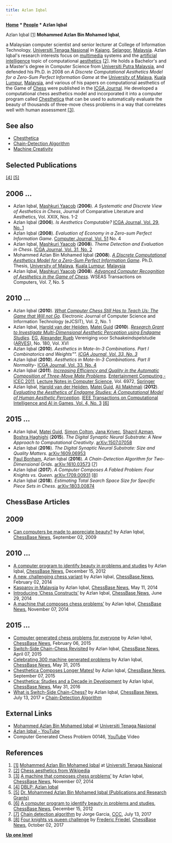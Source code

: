 ```yaml
---
title: Azlan Iqbal
---
```

**[Home](Home "Home") * [People](People "People") * Azlan Iqbal**

[](http://metalab.uniten.edu.my/~azlan/) Azlan Iqbal <a id="cite-note-1" href="#cite-ref-1">[1]</a>
**Mohammed Azlan Bin Mohamed Iqbal**,

a Malaysian computer scientist and senior lecturer at College of Information Technology, [Universiti Tenaga Nasional](https://en.wikipedia.org/wiki/Universiti_Tenaga_Nasional) in [Kajang](https://en.wikipedia.org/wiki/Kajang), [Selangor](https://en.wikipedia.org/wiki/Selangor), [Malaysia](https://en.wikipedia.org/wiki/Malaysia).
Azlan Iqbal's research interests focus on [multimedia](https://en.wikipedia.org/wiki/Multimedia) systems and the [artificial intelligence](Artificial_Intelligence "Artificial Intelligence") topic of computational [aesthetics](https://en.wikipedia.org/wiki/Aesthetics) <a id="cite-note-2" href="#cite-ref-2">[2]</a>.
He holds a Bachelor's and a Master's degree in Computer Science from [Universiti Putra Malaysia](https://en.wikipedia.org/wiki/Universiti_Putra_Malaysia), and defended his Ph.D. in 2008 on *A Discrete Computational Aesthetics Model for a Zero-Sum Perfect Information Game* at the [University of Malaya](https://en.wikipedia.org/wiki/University_of_Malaya), [Kuala Lumpur](https://en.wikipedia.org/wiki/Kuala_Lumpur), [Malaysia](https://en.wikipedia.org/wiki/Malaysia), and various of his papers on computational aesthetics of the Game of [Chess](Chess "Chess") were published in the [ICGA Journal](ICGA_Journal "ICGA Journal").
He developed a computational chess aesthetics model and incorporated it into a computer program called [Chesthetica](index.php?title=Chesthetica&action=edit&redlink=1 "Chesthetica (page does not exist)") that can be used to automatically evaluate the beauty of thousands of three-move chess problems in a way that correlates well with human assessment <a id="cite-note-3" href="#cite-ref-3">[3]</a>.

## See also

- [Chesthetica](index.php?title=Chesthetica&action=edit&redlink=1 "Chesthetica (page does not exist)")
- [Chain-Detection Algorithm](#chain)
- [Machine Creativity](Artificial_Intelligence#MachineCreativity "Artificial Intelligence")

## Selected Publications

<a id="cite-note-4" href="#cite-ref-4">[4]</a> <a id="cite-note-5" href="#cite-ref-5">[5]</a>

## 2006 ...

- Azlan Iqbal, [Mashkuri Yaacob](index.php?title=Mashkuri_Yaacob&action=edit&redlink=1 "Mashkuri Yaacob (page does not exist)") (**2006**). *A Systematic and Discrete View of Aesthetics in Chess*, Journal of Comparative Literature and Aesthetics, Vol. XXIX, Nos. 1-2
- Azlan Iqbal (**2006**). *Is Aesthetics Computable?* [ICGA Journal, Vol. 29, No. 1](ICGA_Journal#29_1 "ICGA Journal")
- Azlan Iqbal (**2008**). *Evaluation of Economy in a Zero-sum Perfect Information Game*. [Computer Journal, Vol. 51](http://www.informatik.uni-trier.de/%7Eley/db/journals/cj/cj51.html) No. 4
- Azlan Iqbal, [Mashkuri Yaacob](index.php?title=Mashkuri_Yaacob&action=edit&redlink=1 "Mashkuri Yaacob (page does not exist)") (**2008**). *Theme Detection and Evaluation in Chess*. [ICGA Journal, Vol. 31, No. 2](ICGA_Journal#31_2 "ICGA Journal")
- Mohammed Azlan Bin Mohamed Iqbal (**2008**). *[A Discrete Computational Aesthetics Model for a Zero-Sum Perfect Information Game](https://www.researchgate.net/publication/230855649_A_Discrete_Computational_Aesthetics_Model_for_A_Zero-Sum_Perfect_Information_Game)*. Ph.D. Thesis, [University of Malaya](https://en.wikipedia.org/wiki/University_of_Malaya), [Kuala Lumpur](https://en.wikipedia.org/wiki/Kuala_Lumpur), [Malaysia](https://en.wikipedia.org/wiki/Malaysia)
- Azlan Iqbal, [Mashkuri Yaacob](index.php?title=Mashkuri_Yaacob&action=edit&redlink=1 "Mashkuri Yaacob (page does not exist)") (**2008**). *[Advanced Computer Recognition of Aesthetics in the Game of Chess](https://www.researchgate.net/publication/228764494_Advanced_Computer_Recognition_of_Aesthetics_in_the_Game_of_Chess)*. WSEAS Transactions on Computers, Vol. 7, No. 5

## 2010 ...

- Azlan Iqbal (**2010**). *[What Computer Chess Still Has to Teach Us: The Game that Will not Go](https://www.researchgate.net/publication/228966225_What_Computer_Chess_Still_Has_to_Teach_Us_The_Game_That_Will_Not_Go)*. Electronic Journal of Computer Science and Information Technology (eJCSIT), Vol. 2, No. 1
- Azlan Iqbal, [Harold van der Heijden](Harold_van_der_Heijden "Harold van der Heijden"), [Matej Guid](Matej_Guid "Matej Guid") (**2010**). *[Research Grant to Investigate Multi-Dimensional Aesthetic Perception using Endgame Studies](https://www.researchgate.net/publication/256477527_Research_Grant_to_Investigate_Multi-Dimensional_Aesthetic_Perception_using_Endgame_Studies)*. [EG](https://en.wikipedia.org/wiki/EG_%28magazine%29), [Alexander Rueb](https://en.wikipedia.org/wiki/Alexander_Rueb) Vereniging voor Schaakeindspelstudie ([ARVES](http://www.arves.org/English/index.htm)), No. 180, Vol. XVI
- Azlan Iqbal (**2010**). *Aesthetics in Mate-In-3 Combinations. Part I Combinatorics and Weights"". [ICGA Journal, Vol. 33, No. 3](ICGA_Journal#33_3 "ICGA Journal")*
- Azlan Iqbal (**2010**). *Aesthetics in Mate-In-3 Combinations. Part II Normality*- [ICGA Journal, Vol. 33, No. 4](ICGA_Journal#33_4 "ICGA Journal")
- Azlan Iqbal (**2011**). *[Increasing Efficiency and Quality in the Automatic Composition of Three-Move Mate Problems](https://link.springer.com/chapter/10.1007%2F978-3-642-24500-8_20)*. [Entertainment Computing - ICEC 2011](https://link.springer.com/book/10.1007/978-3-642-24500-8), [Lecture Notes in Computer Science](https://en.wikipedia.org/wiki/Lecture_Notes_in_Computer_Science), Vol. 6972, [Springer](https://en.wikipedia.org/wiki/Springer_Science%2BBusiness_Media)
- Azlan Iqbal, [Harold van der Heijden](Harold_van_der_Heijden "Harold van der Heijden"), [Matej Guid](Matej_Guid "Matej Guid"), [Ali Makhmali](index.php?title=Ali_Makhmali&action=edit&redlink=1 "Ali Makhmali (page does not exist)") (**2012**). *[Evaluating the Aesthetics of Endgame Studies: A Computational Model of Human Aesthetic Perception](https://ieeexplore.ieee.org/document/6177652)*. [IEEE Transactions on Computational Intelligence and AI in Games, Vol. 4, No. 3](IEEE#TOCIAIGAMES "IEEE") <a id="cite-note-6" href="#cite-ref-6">[6]</a>

## 2015 ...

- Azlan Iqbal, [Matej Guid](Matej_Guid "Matej Guid"), [Simon Colton](index.php?title=Simon_Colton&action=edit&redlink=1 "Simon Colton (page does not exist)"), [Jana Krivec](Jana_Krivec "Jana Krivec"), [Shazril Azman](index.php?title=Shazril_Azman&action=edit&redlink=1 "Shazril Azman (page does not exist)"), [Boshra Haghighi](index.php?title=Boshra_Haghighi&action=edit&redlink=1 "Boshra Haghighi (page does not exist)") (**2015**). *The Digital Synaptic Neural Substrate: A New Approach to Computational Creativity*. [arXiv:1507.07058](https://arxiv.org/abs/1507.07058)
- Azlan Iqbal (**2016**). *The Digital Synaptic Neural Substrate: Size and Quality Matters*. [arXiv:1609.06953](https://arxiv.org/abs/1609.06953)
- [Paul Bonham](index.php?title=Paul_Bonham&action=edit&redlink=1 "Paul Bonham (page does not exist)"), Azlan Iqbal (**2016**). *A Chain-Detection Algorithm for Two-Dimensional Grids*. [arXiv:1610.03573](https://arxiv.org/abs/1610.03573) <a id="cite-note-7" href="#cite-ref-7">[7]</a>
- Azlan Iqbal (**2017**). *A Computer Composes A Fabled Problem: Four Knights vs. Queen*. [arXiv:1709.00931](https://arxiv.org/abs/1709.00931) <a id="cite-note-8" href="#cite-ref-8">[8]</a>
- Azlan Iqbal (**2018**). *Estimating Total Search Space Size for Specific Piece Sets in Chess*. [arXiv:1803.00874](https://arxiv.org/abs/1803.00874)

## ChessBase Articles

## 2009

- [Can computers be made to appreciate beauty?](https://en.chessbase.com/post/can-computers-be-made-to-appreciate-beauty) by Azlan Iqbal, [ChessBase News](ChessBase "ChessBase"), September 02, 2009

## 2010 ...

- [A computer program to identify beauty in problems and studies](https://en.chessbase.com/post/a-computer-program-to-identify-beauty-in-problems-and-studies) by Azlan Iqbal, [ChessBase News](ChessBase "ChessBase"), December 15, 2012
- [A new, challenging chess variant](https://en.chessbase.com/post/a-new-challenging-chess-variant) by Azlan Iqbal, [ChessBase News](ChessBase "ChessBase"), February 02, 2014
- [Kasparov in Malaysia](https://en.chessbase.com/post/kasparov-in-malaysia) by Azlan Iqbal, [ChessBase News](ChessBase "ChessBase"), May 11, 2014
- [Introducing ‘Chess Constructs’](https://en.chessbase.com/post/azlan-iqbal-introducing-chess-constructs) by Azlan Iqbal, [ChessBase News](ChessBase "ChessBase"), June 29, 2014
- [A machine that composes chess problems’](https://en.chessbase.com/post/a-machine-that-composes-chess-problems) by Azlan Iqbal, [ChessBase News](ChessBase "ChessBase"), November 07, 2014

## 2015 ...

- [Computer generated chess problems for everyone](https://en.chessbase.com/post/computer-generated-chess-problems-for-everyone) by Azlan Iqbal, [ChessBase News](ChessBase "ChessBase"), February 06, 2015
- [Switch-Side Chain-Chess Revisited](https://en.chessbase.com/post/switch-side-chain-chess-revisited) by Azlan Iqbal, [ChessBase News](ChessBase "ChessBase"), April 07, 2015
- [Celebrating 300 machine generated problems](https://en.chessbase.com/post/celebrating-300-machine-generated-problems) by Azlan Iqbal, [ChessBase News](ChessBase "ChessBase"), May 31, 2015
- [Chesthetica Composes Longer Mates!](https://en.chessbase.com/post/chesthetica-composes-longer-mates) by Azlan Iqbal, [ChessBase News](ChessBase "ChessBase"), September 07, 2015
- [Chesthetica: Studies and a Decade in Development](https://en.chessbase.com/post/azlan-iqbal-studies-and-a-decade-in-development) by Azlan Iqbal, [ChessBase News](ChessBase "ChessBase"), May 31, 2016
- [What is Switch-Side Chain-Chess?](https://en.chessbase.com/post/switch-side-chain-chess-for-android-and-ios) by Azlan Iqbal, [ChessBase News](ChessBase "ChessBase"), July 13, 2017 » [Chain-Detection Algorithm](#chain)

## External Links

- [Mohammed Azlan Bin Mohamed Iqbal](http://metalab.uniten.edu.my/%7Eazlan/) at [Universiti Tenaga Nasional](https://en.wikipedia.org/wiki/Universiti_Tenaga_Nasional)
- [Azlan Iqbal - YouTube](https://www.youtube.com/channel/UCLhR2UYw6WiRdFa2ZqRZqJw)
- Computer Generated Chess Problem 00146, [YouTube](https://en.wikipedia.org/wiki/YouTube) Video

## References

1. <a id="cite-ref-1" href="#cite-note-1">[1]</a> [Mohammed Azlan Bin Mohamed Iqbal](http://metalab.uniten.edu.my/%7Eazlan/) at [Universiti Tenaga Nasional](https://en.wikipedia.org/wiki/Universiti_Tenaga_Nasional)
1. <a id="cite-ref-2" href="#cite-note-2">[2]</a> [Chess aesthetics from Wikipedia](https://en.wikipedia.org/wiki/Chess_aesthetics)
1. <a id="cite-ref-3" href="#cite-note-3">[3]</a> [A machine that composes chess problems’](https://en.chessbase.com/post/a-machine-that-composes-chess-problems) by Azlan Iqbal, [ChessBase News](ChessBase "ChessBase"), November 07, 2014
1. <a id="cite-ref-4" href="#cite-note-4">[4]</a> [DBLP: Azlan Iqbal](https://dblp.uni-trier.de/pers/hd/i/Iqbal:Azlan.html)
1. <a id="cite-ref-5" href="#cite-note-5">[5]</a> [Dr. Mohammed Azlan Bin Mohamed Iqbal (Publications and Research Grants)](http://metalab.uniten.edu.my/%7Eazlan/Research/)
1. <a id="cite-ref-6" href="#cite-note-6">[6]</a> [A computer program to identify beauty in problems and studies](https://en.chessbase.com/post/a-computer-program-to-identify-beauty-in-problems-and-studies), [ChessBase News](ChessBase "ChessBase"), December 15, 2012
1. <a id="cite-ref-7" href="#cite-note-7">[7]</a> [Chain detection algorithm](http://www.talkchess.com/forum/viewtopic.php?t=64594) by Jorge Garcia, [CCC](CCC "CCC"), July 13, 2017
1. <a id="cite-ref-8" href="#cite-note-8">[8]</a> [Four knights vs queen challenge](https://en.chessbase.com/post/four-knights-vs-queen-challenge-2) by [Frederic Friedel](Frederic_Friedel "Frederic Friedel"), [ChessBase News](ChessBase "ChessBase"), 0ctober 02, 2017

**[Up one level](Engines "Engines")**

